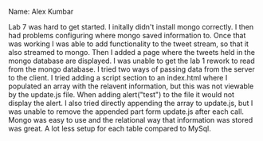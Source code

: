 Name: Alex Kumbar

Lab 7 was hard to get started. I initally didn't install mongo correctly. I then had problems configuring where mongo saved information to. Once that was working I was able to add functionality to the tweet stream, so that it also streamed to mongo. Then I added a page where the tweets held in the mongo database are displayed.
I was unable to get the lab 1 rework to read from the mongo database. I tried two ways of passing data from the server to the client. I tried adding a script section to an index.html where I populated an array with the relavent information, but this was not viewable by the update.js file. When adding alert("test") to the file it would not display the alert. I also tried directly appending the array to update.js, but I was unable to remove the appended part form update.js after each call.
Mongo was easy to use and the relational way that information was stored was great. A lot less setup for each table compared to MySql.
